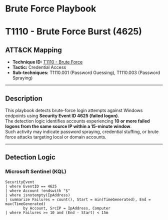 # Brute Force Playbook

# T1110 - Brute Force Burst (4625)

## ATT&CK Mapping
- **Technique ID:** [T1110 - Brute Force](https://attack.mitre.org/techniques/T1110/)  
- **Tactic:** Credential Access  
- **Sub-techniques:** T1110.001 (Password Guessing), T1110.003 (Password Spraying)  

---

## Description
This playbook detects brute-force login attempts against Windows endpoints using **Security Event ID 4625 (failed logon)**.  
The detection logic identifies accounts experiencing **10 or more failed logons from the same source IP within a 15-minute window**.  
Such activity may indicate password spraying, credential stuffing, or brute force attacks targeting local or domain accounts.  

---

## Detection Logic

### Microsoft Sentinel (KQL)
```kql
SecurityEvent
| where EventID == 4625
| where Account !endswith "$"
| where isnotempty(IpAddress)
| summarize Failures = count(), Start = min(TimeGenerated), End = max(TimeGenerated)
        by Account, SrcIP = IpAddress, Computer
| where Failures >= 10 and (End - Start) < 15m

